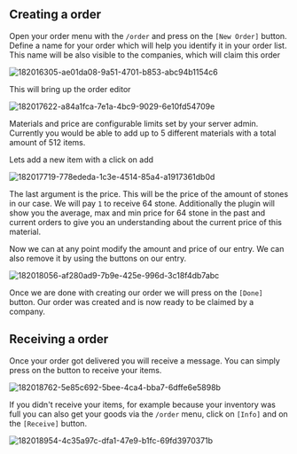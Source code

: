 ## Creating a order
Open your order menu with the `/order` and press on the `[New Order]` button. Define a name for your order which will help you identify it in your order list. This name will be also visible to the companies, which will claim this order

![182016305-ae01da08-9a51-4701-b853-abc94b1154c6](https://user-images.githubusercontent.com/46890129/182019658-2f1ef203-2583-4279-bd14-57f845a105b6.png)

This will bring up the order editor

![182017622-a84a1fca-7e1a-4bc9-9029-6e10fd54709e](https://user-images.githubusercontent.com/46890129/182019664-f3e59adc-69ea-4a9e-96b4-332a5aab8c14.png)

Materials and price are configurable limits set by your server admin.
Currently you would be able to add up to 5 different materials with a total amount of 512 items.

Lets add a new item with a click on add

![182017719-778ededa-1c3e-4514-85a4-a1917361db0d](https://user-images.githubusercontent.com/46890129/182019668-18e1306f-9e4c-4fa6-9fdd-19ce27e7e441.png)

The last argument is the price. This will be the price of the amount of stones in our case. We will pay `1` to receive 64 stone. Additionally the plugin will show you the average, max and min price for 64 stone in the past and current orders to give you an understanding about the current price of this material.

Now we can at any point modify the amount and price of our entry. We can also remove it by using the buttons on our entry.

![182018056-af280ad9-7b9e-425e-996d-3c18f4db7abc](https://user-images.githubusercontent.com/46890129/182019671-2c957e90-c1f5-4fb7-8340-7cc70dbf3e7e.png)

Once we are done with creating our order we will press on the `[Done]` button. Our order was created and is now ready to be claimed by a company.

## Receiving a order
Once your order got delivered you will receive a message. You can simply press on the button to receive your items.

![182018762-5e85c692-5bee-4ca4-bba7-6dffe6e5898b](https://user-images.githubusercontent.com/46890129/182019680-5db3f9bd-7ef5-4cf7-8108-b350f677c52a.png)

If you didn't receive your items, for example because your inventory was full you can also get your goods via the `/order` menu, click on `[Info]` and on the `[Receive]` button.

![182018954-4c35a97c-dfa1-47e9-b1fc-69fd3970371b](https://user-images.githubusercontent.com/46890129/182019686-e23c1bda-f6b8-4bc3-a055-86b98f1c104b.png)
